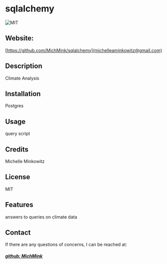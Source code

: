 # sqlalchemy
![MIT](https://img.shields.io/badge/License-MIT-blue)

## Website: 
[https://github.com/MichMink/sqlalchemy](michelleaminkowitz@gmail.com)

## Description
Climate Analysis

## Installation
Postgres

## Usage
query script

## Credits
Michelle Minkowitz

## License
MIT

## Features
answers to queries on climate data



## Contact
If there are any questions of concerns, I can be reached at:
##### [github: MichMink](https://github.com/MichMink)
